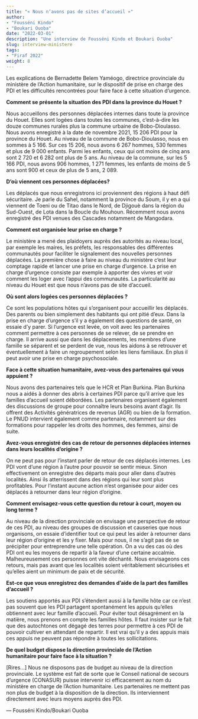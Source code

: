```yaml
---
title: "« Nous n’avons pas de sites d’accueil »"
author:
- "Fousséni Kindo"
- "Boukari Ouoba"
date: "2022-03-01"
description: "Une interview de Fousséni Kindo et Boukari Ouoba"
slug: interview-ministere
tags:
- "Firaf 2022"
weight: 8
---
```


Les explications de Bernadette Belem Yaméogo, directrice provinciale du ministère de l’Action humanitaire, sur le dispositif de prise en charge des PDI et les difficultés rencontrées pour faire face à cette situation d’urgence.

**Comment se présente la situation des PDI dans la province du Houet ?**

Nous accueillons des personnes déplacées internes dans toute la province du Houet. Elles sont logées dans toutes les communes, c’est-à-dire les douze communes rurales plus la commune urbaine de Bobo-Dioulasso. Nous avons enregistré à la date de novembre 2021, 15 206 PDI pour la province du Houet. Au niveau de la commune de Bobo-Dioulasso, nous en sommes à 5 166. Sur ces 15 206, nous avons 6 267 hommes, 530 femmes et plus de 9 000 enfants. Parmi les enfants, ceux qui ont moins de cinq ans sont 2 720 et 6 282 ont plus de 5 ans. Au niveau de la commune, sur les 5 166 PDI, nous avons 906 hommes, 1 271 femmes, les enfants de moins de 5 ans sont 900 et ceux de plus de 5 ans, 2 089. 

**D’où viennent ces personnes déplacées?** 

Les déplacés que nous enregistrons ici proviennent des régions à haut défi sécuritaire. Je parle du Sahel, notamment la province du Soum, il y en a qui viennent de Toeni ou de Titao dans le Nord, de Djigouè dans la région du Sud-Ouest, de Lota dans la Boucle du Mouhoun. Récemment nous avons enregistré des PDI venues des Cascades notamment de Mangodara. 

**Comment est organisée leur prise en charge ?**

Le ministère a mené des plaidoyers auprès des autorités au niveau local, par exemple les maires, les préfets, les responsables des différentes communautés pour faciliter le signalement des nouvelles personnes déplacées. La première chose à faire au niveau du ministère c’est leur  comptage rapide et lancer une prise en charge d’urgence. La prise en charge d’urgence consiste par exemple à apporter des vivres et voir comment les loger avec l’appui des communautés. La particularité au niveau du Houet est que nous n’avons pas de  site d’accueil. 

**Où sont alors logées ces personnes déplacées ?**

Ce sont les populations hôtes qui s’organisent pour accueillir les déplacés. Des parents ou bien simplement des habitants qui ont pitié d’eux. Dans la prise en charge d’urgence s’il y a également des questions de santé, on essaie d’y parer. Si l’urgence est levée, on voit avec les partenaires comment permettre à ces personnes de se relever, de se prendre en charge. Il arrive aussi que dans les déplacements, les membres d’une famille se séparent et se perdent de vue, nous les aidons à se retrouver et éventuellement à faire un regroupement selon les liens familiaux. En plus il peut avoir une prise en charge psychosociale.

**Face à cette situation humanitaire, avez-vous des partenaires qui vous appuient ?**

Nous avons des partenaires tels que le HCR et Plan Burkina. Plan Burkina nous a aidés à donner des abris à certaines PDI parce qu’il arrive que les familles d’accueil soient débordées. Les partenaires organisent également des discussions de groupe pour connaître leurs besoins avant d’agir. Ils offrent des Activités génératrices de revenus (AGR) ou bien de la formation. Le PNUD intervient également comme partenaire, notamment sur des formations pour rappeler les droits des hommes, des femmes, ainsi de suite. 

**Avez-vous enregistré des cas de retour de personnes déplacées internes dans leurs localités d’origine ?**

On ne peut pas pour l’instant parler de retour de ces déplacés internes. Les PDI vont d’une région à l’autre pour pouvoir se sentir mieux. Sinon effectivement on enregistre des départs mais pour aller dans d’autres localités. Ainsi ils atterrissent dans des régions qui leur sont plus profitables. Pour l’instant aucune action n’est organisée pour aider ces déplacés à retourner dans leur région d’origine. 

**Comment envisagez-vous cette question du retour à court, moyen ou long terme ?**

Au niveau de la direction provinciale on envisage une perspective de retour de ces PDI, au  niveau des groupes de discussion et causeries que nous organisons, on essaie d’identifier tout ce qui peut les aider à retourner dans leur région d’origine et les y fixer. Mais pour nous, il ne s’agit pas de se précipiter pour entreprendre une telle opération. On a vu des cas où des PDI ont eu les moyens de repartir à la faveur d’une certaine accalmie. Malheureusement ces personnes ont vite déchanté. Nous envisageons ces retours, mais pas avant que les localités soient véritablement sécurisées et qu’elles aient un minimum de paix et de sécurité.  

**Est-ce que vous enregistrez des demandes d’aide de la part des familles d’accueil ?**

Les soutiens apportés aux PDI s’étendent aussi à la famille hôte car ce n’est pas souvent que les PDI partagent spontanément les appuis qu’elles obtiennent avec leur famille d’accueil. Pour éviter tout désagrément en la matière, nous prenons en compte les familles hôtes. Il faut insister sur le fait que des autochtones ont dégagé des terres pour permettre à ces PDI de pouvoir cultiver en attendant de repartir. Il est vrai qu’il y a des appuis mais ces appuis ne peuvent pas répondre à toutes les sollicitations. 

**De quel budget dispose la direction provinciale de l’Action humanitaire pour faire face à la situation ?**

[Rires…] Nous ne disposons pas de budget au niveau de la direction provinciale. Le système est fait de sorte que le Conseil national de secours d’urgence (CONASUR) puisse intervenir ici efficacement au nom du ministère en charge de l’Action humanitaire. Les partenaires ne mettent pas non plus de budget à la disposition de la direction. Ils interviennent directement avec leurs moyens auprès des PDI. 

— Fousséni Kindo/Boukari Ouoba